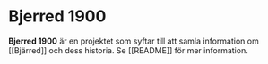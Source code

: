 # Bjerred 1900

**Bjerred 1900** är en projektet som syftar till att samla information om [[Bjärred]] och dess historia. Se [[README]] för mer information.
